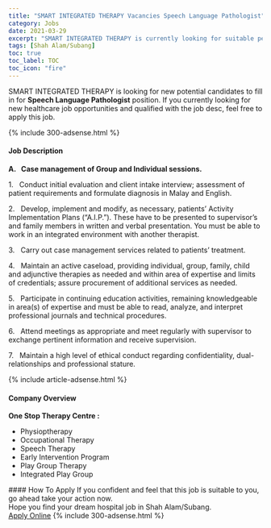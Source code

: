 ```yaml
---
title: "SMART INTEGRATED THERAPY Vacancies Speech Language Pathologist" 
category: Jobs 
date: 2021-03-29 
excerpt: "SMART INTEGRATED THERAPY is currently looking for suitable person to fill in the Speech Language Pathologist which positioned at Shah Alam/Subang" 
tags: [Shah Alam/Subang] 
toc: true 
toc_label: TOC 
toc_icon: "fire" 
--- 
```


<p>SMART INTEGRATED THERAPY is looking for new potential candidates to fill in for <b>Speech Language Pathologist</b> position. If you currently looking for new healthcare job opportunities and qualified with the job desc, feel free to apply this job.
</p>{% include 300-adsense.html %} 
<div><div><h4>Job Description</h4></div><div><div><span><div><p><strong>A.&#160;&#160;&#160;Case management of Group and Individual sessions.</strong></p><p>1.&#160;&#160;&#160;Conduct initial evaluation and client intake interview; assessment of patient requirements and formulate diagnosis in Malay and English.</p><p>2.&#160;&#160;&#160;Develop, implement and modify, as necessary, patients&#8217; Activity Implementation Plans (&#8220;A.I.P.&#8221;). These have to be presented to supervisor&#8217;s and family members in written and verbal presentation. You must be able to work in an integrated environment with another therapist.</p><p>3.&#160;&#160;&#160;Carry out case management services related to patients&#8217; treatment.</p><p>4.&#160;&#160;&#160;Maintain an active caseload, providing individual, group, family, child and adjunctive therapies as needed and within area of expertise and limits of credentials; assure procurement of additional services as needed.</p><p>5.&#160;&#160;&#160;Participate in continuing education activities, remaining knowledgeable in area(s) of expertise and must be able to read, analyze, and interpret professional journals and technical procedures.</p><p>6.&#160;&#160;&#160;Attend meetings as appropriate and meet regularly with supervisor to exchange pertinent information and receive supervision.</p><p>7.&#160;&#160;&#160;Maintain a high level of ethical conduct regarding confidentiality, dual-relationships and professional stature.</p></div></span></div></div></div> 
{% include article-adsense.html %} 
<div><div><h4>Company Overview</h4></div><div><div><span><div><p><strong>One Stop Therapy Centre :</strong></p><ul><li>Physioptherapy</li><li>Occupational Therapy</li><li>Speech Therapy</li><li>Early Intervention Program</li><li>Play Group Therapy</li><li>Integrated Play Group</li></ul></div></span></div></div></div> 
#### How To Apply 
If you confident and feel that this job is suitable to you, go ahead take your action now. <br/> 
Hope you find your dream hospital job in Shah Alam/Subang. <br/> 
<a href="https://www.jobstreet.com.my/en/job/speech-language-pathologist-4519526?jobId=jobstreet-my-job-4519526" class="btn btn--warning" target="_blank" rel="nofollow noopenner">Apply Online</a> 
{% include 300-adsense.html %} 